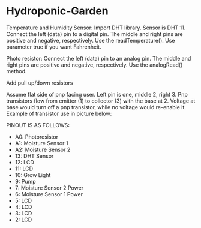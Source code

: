 # Hydroponic-Garden
Temperature and Humidity Sensor:
Import DHT library.
Sensor is DHT 11. 
Connect the left (data) pin to a digital pin. The middle and right pins are positive and negative, respectively.
Use the readTemperature(). Use parameter true if you want Fahrenheit. 

Photo resistor:
Connect the left (data) pin to an analog pin. The middle and right pins are positive and negative, respectively.
Use the analogRead() method. 

Add pull up/down resistors

Assume flat side of pnp facing user. Left pin is one, middle 2, right 3.
Pnp transistors flow from emitter (1) to collector (3) with the base at 2. Voltage at base would turn off a pnp transistor, while no voltage would re-enable it. 
Example of transistor use in picture below:


PINOUT IS AS FOLLOWS:
 * A0: Photoresistor
 * A1: Moisture Sensor 1
 * A2: Moisture Sensor 2
 * 13: DHT Sensor
 * 12: LCD
 * 11: LCD
 * 10: Grow Light
 * 9: Pump
 * 7: Moisture Sensor 2 Power
 * 6: Moisture Sensor 1 Power
 * 5: LCD
 * 4: LCD
 * 3: LCD
 * 2: LCD
